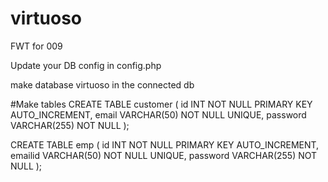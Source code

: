 # virtuoso
FWT for 009

Update your DB config in config.php

make database virtuoso in the connected db 

#Make tables 
CREATE TABLE customer (
    id INT NOT NULL PRIMARY KEY AUTO_INCREMENT,
    email VARCHAR(50) NOT NULL UNIQUE,
    password VARCHAR(255) NOT NULL
);

CREATE TABLE emp (
    id INT NOT NULL PRIMARY KEY AUTO_INCREMENT,
    emailid VARCHAR(50) NOT NULL UNIQUE,
    password VARCHAR(255) NOT NULL
);
